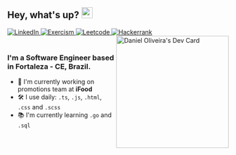 ## Hey, what's up? <img src="https://media.giphy.com/media/hvRJCLFzcasrR4ia7z/giphy.gif" width="25px">

<div align="left">
  <a href="https://www.linkedin.com/in/daniel0liver/">
    <img
      src="https://img.shields.io/badge/Linkedin-black?style=for-the-badge&logo=linkedin"
      alt="LinkedIn"
    />
  </a>
  
  <!-- 
  <a href="https://twitter.com/daniel0liveir4">
    <img
      src="https://img.shields.io/badge/Twitter-black?style=for-the-badge&logo=twitter"
      alt="Twitter"
    />
  </a> 
  -->
  
  <a href="https://exercism.org/profiles/Daniel0liver">
    <img
      src="https://img.shields.io/badge/Exercism-black?style=for-the-badge&logo=exercism"
      alt="Exercism"
    />
  </a>
  
  <a href="https://leetcode.com/Daniel0liver/">
    <img
      src="https://img.shields.io/badge/Leetcode-black?style=for-the-badge&logo=leetcode"
      alt="Leetcode"
    />
  </a>
  
  <a href="https://www.hackerrank.com/danieloliver_dev">
    <img
      src="https://img.shields.io/badge/Hackerrank-black?style=for-the-badge&logo=hackerrank"
      alt="Hackerrank"
    />
  </a>

  <a href="https://app.daily.dev/daniel0liver">
    <img 
      width="256" 
      align="right"
      alt="Daniel Oliveira's Dev Card"
      src="https://api.daily.dev/devcards/4de1c65c10674dc9a416af70a569304c.png?r=4f2" 
    />
  </a>
</div>

<br />

### I'm a Software Engineer based in Fortaleza - CE, Brazil.

- 🏢  I'm currently working on promotions team at **iFood**
- 🛠  I use daily: `.ts`, `.js`, `.html`, `.css` and `.scss`
- 📚  I'm currently learning `.go` and `.sql`
